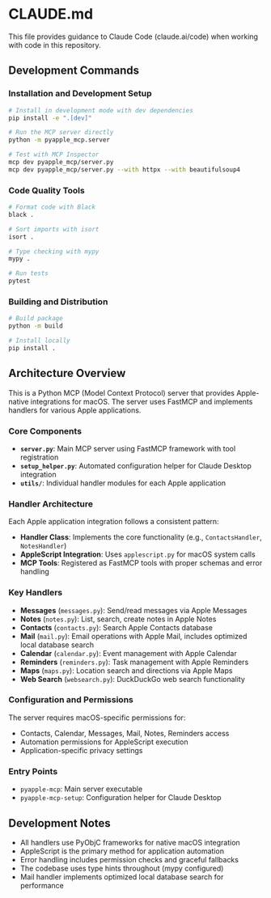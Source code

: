 # CLAUDE.md

This file provides guidance to Claude Code (claude.ai/code) when working with code in this repository.

## Development Commands

### Installation and Development Setup
```bash
# Install in development mode with dev dependencies
pip install -e ".[dev]"

# Run the MCP server directly
python -m pyapple_mcp.server

# Test with MCP Inspector
mcp dev pyapple_mcp/server.py
mcp dev pyapple_mcp/server.py --with httpx --with beautifulsoup4
```

### Code Quality Tools
```bash
# Format code with Black
black .

# Sort imports with isort
isort .

# Type checking with mypy
mypy .

# Run tests
pytest
```

### Building and Distribution
```bash
# Build package
python -m build

# Install locally
pip install .
```

## Architecture Overview

This is a Python MCP (Model Context Protocol) server that provides Apple-native integrations for macOS. The server uses FastMCP and implements handlers for various Apple applications.

### Core Components

- **`server.py`**: Main MCP server using FastMCP framework with tool registration
- **`setup_helper.py`**: Automated configuration helper for Claude Desktop integration
- **`utils/`**: Individual handler modules for each Apple application

### Handler Architecture

Each Apple application integration follows a consistent pattern:
- **Handler Class**: Implements the core functionality (e.g., `ContactsHandler`, `NotesHandler`)
- **AppleScript Integration**: Uses `applescript.py` for macOS system calls
- **MCP Tools**: Registered as FastMCP tools with proper schemas and error handling

### Key Handlers

- **Messages** (`messages.py`): Send/read messages via Apple Messages
- **Notes** (`notes.py`): List, search, create notes in Apple Notes
- **Contacts** (`contacts.py`): Search Apple Contacts database
- **Mail** (`mail.py`): Email operations with Apple Mail, includes optimized local database search
- **Calendar** (`calendar.py`): Event management with Apple Calendar
- **Reminders** (`reminders.py`): Task management with Apple Reminders
- **Maps** (`maps.py`): Location search and directions via Apple Maps
- **Web Search** (`websearch.py`): DuckDuckGo web search functionality

### Configuration and Permissions

The server requires macOS-specific permissions for:
- Contacts, Calendar, Messages, Mail, Notes, Reminders access
- Automation permissions for AppleScript execution
- Application-specific privacy settings

### Entry Points

- `pyapple-mcp`: Main server executable
- `pyapple-mcp-setup`: Configuration helper for Claude Desktop

## Development Notes

- All handlers use PyObjC frameworks for native macOS integration
- AppleScript is the primary method for application automation
- Error handling includes permission checks and graceful fallbacks
- The codebase uses type hints throughout (mypy configured)
- Mail handler implements optimized local database search for performance